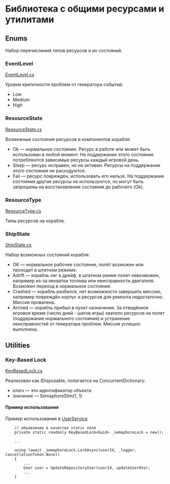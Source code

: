 # Библиотека с общими ресурсами и утилитами

## Enums

Набор перечислений типов ресурсов и их состояний.

### EventLevel

[EventLevel.cs](./Enums/EventLevel.cs)

Уровни критичности проблем от генератора событий:
- Low
- Medium
- High

### ResourceState

[ResourceState.cs](./Enums/ResourceState.cs)

Возможные состояния ресурсов и компонентов корабля:
- Ok &mdash; нормальное состояние. Ресурс в работе или может быть использован в любой момент. На поддержание этого состояния потребляются зависимые ресурсы каждый игровой день.
- Sleep &mdash; ресурс исправен, но не активен. Ресурсы на поддержание этого состояния не расходуются.
- Fail &mdash; ресурс повреждён, использовать его нельзя. На поддержание состояния другие ресурсы не используются, но могут быть запрошены на восстановление состояния до рабочего (Ok).

### ResourceType

[ResourceType.cs](./Enums/ResourceType.cs)

Типы ресурсов на корабле.

### ShipState

[ShipState.cs](./Enums/ShipState.cs)

Набор возможных состояний корабля:
- OK &mdash; нормальное рабочее состояние, полёт возможен или проходит в штатном режиме.
- Adrift &mdash; корабль лег в дрейф, в штатном реиме полет невозможен, например из-за нехватки топлива или неисправности двигателя. Возможен переход в нормальное состояние.
- Crashed &mdash; корабль разбился, нет возможности завершить миссию, например повреждён корпус и ресурсов для ремонта недостаточно. Миссия провалена.
- Arrived &mdash; корабль прибыл в пункт назначения. За отведённое игровое время (число дней - шагов игры) хватило ресурсов на полет (поддержание нормального состояния) и устранение неисправностей от генератора проблем. Миссия успешно выполнена.

## Utilities

### Key-Based Lock

[KeyBasedLock.cs](./Utilities/KeyBasedLock.cs)

Реализован как IDisposable, полагается на ConcurrentDictionary:
- ключ — это идентификатор объекта
- значение — SemaphoreSlim(1, 1)

#### Пример использования

Пример использования в [UserService](../GameController/GameController.Services/Services/UserService.cs)

```
    // объявление в качестве static поля
    private static readonly KeyBasedLock<Guid> _semaphoreLock = new();

    ...

    using (await _semaphoreLock.LockAsync(userId, _logger, CancellationToken.None))
    {
        ...
        User user = UpdateRepositoryUser(userId, updateUserDto);
        ...
    }
```
